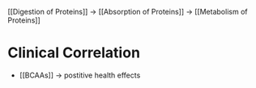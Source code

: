 [[Digestion of Proteins]] -> [[Absorption of Proteins]] -> [[Metabolism of Proteins]]

# Clinical Correlation
- [[BCAAs]] -> postitive health effects

